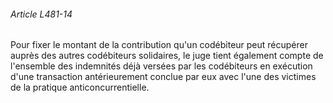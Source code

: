 ###### Article L481-14

Pour fixer le montant de la contribution qu'un codébiteur peut récupérer auprès des autres codébiteurs solidaires, le juge tient également compte de l'ensemble des indemnités déjà versées par les codébiteurs en exécution d'une transaction antérieurement conclue par eux avec l'une des victimes de la pratique anticoncurrentielle.


